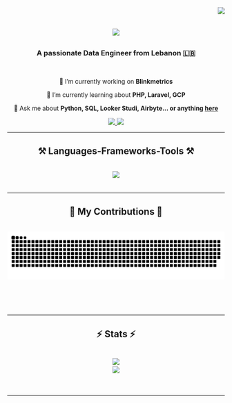 <img align="right" src="https://visitor-badge.laobi.icu/badge?page_id=ola-smaha.ola-smaha" />

<h1 align="center">
    <img src="https://readme-typing-svg.herokuapp.com/?font=Righteous&size=35&center=true&vCenter=true&width=500&height=70&duration=4000&lines=Hi!+👋;+I'm+Ola!;" />
</h1>

<h3 align="center">A passionate Data Engineer from Lebanon 🇱🇧</h3>

<br/>

<div align="center">
 
 🔭 I’m currently working on **Blinkmetrics**
 
 🌱 I’m currently learning about **PHP, Laravel, GCP**

💬 Ask me about **Python, SQL, Looker Studi, Airbyte... or anything [here](https://github.com/ola-smaha/ola-smaha/issues)**

 </div>
 
<div align="center"> 
  <a href="mailto:olasmaha@gmail.com">
    <img src="https://img.shields.io/badge/Gmail-333333?style=for-the-badge&logo=gmail&logoColor=red" />
  </a>
  <a href="https://linkedin.com/in/ola-smaha" target="_blank">
    <img src="https://img.shields.io/badge/LinkedIn-0077B5?style=for-the-badge&logo=linkedin&logoColor=white" target="_blank" />
  </a>
</div>

 <hr/>
 
<h2 align="center">⚒️ Languages-Frameworks-Tools ⚒️</h2>
<br/>
<div align="center">
    <img src="https://skillicons.dev/icons?i=python,vscode,github,postgres,gcp,r" />
</div>

<br/>
<hr/>

<div align="center">
  <h2>🐍 My Contributions 🐍</h2>
  <br>
  <img alt="snake eating my contributions" src="https://raw.githubusercontent.com/ola-smaha/ola-smaha/output/github-contribution-grid-snake.svg" />
  
  <br/><br/><br/>
</div>

<hr/>

<h2 align="center">⚡ Stats ⚡</h2>
<br>
<div align=center>
    <img width=400 src='https://github-readme-stats.vercel.app/api?username=ola-smaha&theme=nord&show_icons=true&hide_border=true&count_private=true' />
    <br>
    <img width=400 src='https://github-readme-streak-stats.herokuapp.com/?user=ola-smaha&theme=nord&hide_border=true' />
</div>
<br/><br/>

<hr/>

<br/>

